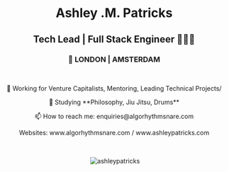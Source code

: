 <h1 align="center">Ashley .M. Patricks</h1>
<h2 align="center">Tech Lead | Full Stack Engineer 👨🏿‍💻</h2>
<h3 align="center">📍 LONDON | AMSTERDAM</h3>
<br />

<p align="center">🔭 Working for Venture Capitalists, Mentoring, Leading Technical Projects/</p>
<p align="center">🌱 Studying **Philosophy, Jiu Jitsu, Drums**</p>
<p align="center">📫 How to reach me: enquiries@algorhythmsnare.com</p>
<p align="center">Websites: www.algorhythmsnare.com  / www.ashleypatricks.com</p> 

<br />


<p align="center">&nbsp;<img align="center" src="https://github-readme-stats.vercel.app/api?username=ashleypatricks&show_icons=true" alt="ashleypatricks" /></p>
